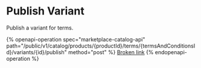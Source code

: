 # Publish Variant

Publish a variant for terms.

{% openapi-operation spec="marketplace-catalog-api" path="/public/v1/catalog/products/{productId}/terms/{termsAndConditionsId}/variants/{id}/publish" method="post" %}
[Broken link](broken-reference)
{% endopenapi-operation %}
